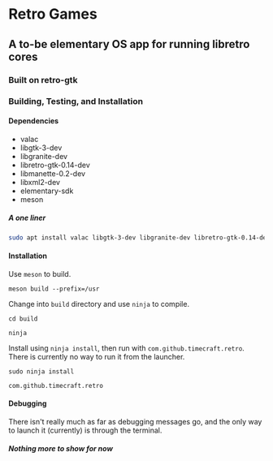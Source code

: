 # Retro Games
## A to-be elementary OS app for running libretro cores
### Built on retro-gtk

### Building, Testing, and Installation
#### Dependencies
- valac
- libgtk-3-dev
- libgranite-dev
- libretro-gtk-0.14-dev
- libmanette-0.2-dev
- libxml2-dev
- elementary-sdk
- meson

##### A one liner
```bash
sudo apt install valac libgtk-3-dev libgranite-dev libretro-gtk-0.14-dev libmanette-0.2-dev libxml2-dev elementary-sdk meson
```

#### Installation
Use `meson` to build.

`meson build --prefix=/usr`

Change into `build` directory and use `ninja` to compile.

`cd build`

`ninja`

Install using `ninja install`, then run with `com.github.timecraft.retro`. There is currently no way to run it from the launcher.

`sudo ninja install`

`com.github.timecraft.retro`

#### Debugging

There isn't really much as far as debugging messages go, and the only way to launch it (currently) is through the terminal.

##### Nothing more to show for now
